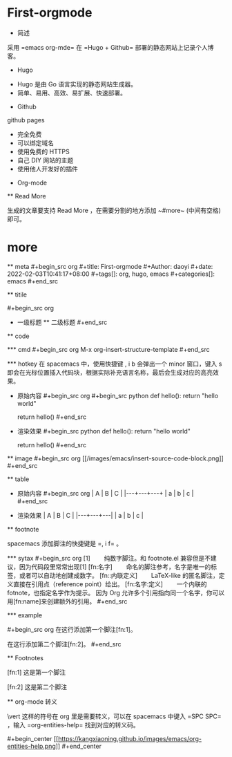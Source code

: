 # First-orgmode


* 简述

采用 =emacs org-mde= 在 =Hugo + Github= 部署的静态网站上记录个人博客。

* Hugo

- Hugo 是由 Go 语言实现的静态网站生成器。
- 简单、易用、高效、易扩展、快速部署。

* Github

github pages

- 完全免费
- 可以绑定域名
- 使用免费的 HTTPS
- 自己 DIY 网站的主题
- 使用他人开发好的插件

* Org-mode

** Read More

生成的文章要支持 Read More ，在需要分割的地方添加 ~#more~ (中间有空格)即可。

# more

** meta
#+begin_src org
#+title: First-orgmode
#+Author: daoyi
#+date: 2022-02-03T10:41:17+08:00
#+tags[]: org, hugo, emacs
#+categories[]: emacs
#+end_src

** titile

#+begin_src org
  * 一级标题
  ** 二级标题
#+end_src

** code

*** cmd
#+begin_src org
M-x
org-insert-structure-template
#+end_src

*** hotkey
在 spacemacs 中，使用快捷键 , i b 会弹出一个 minor 窗口，键入 s 即会在光标位置插入代码块，根据实际补充语言名称，最后会生成对应的高亮效果。

- 原始内容
#+begin_src org
  #+begin_src python
  def hello():
    return "hello world"

  return hello()
#+end_src

- 渲染效果
#+begin_src python
  def hello():
    return "hello world"

  return hello()
#+end_src

** image
#+begin_src org
[[/images/emacs/insert-source-code-block.png]]
#+end_src

** table
- 原始内容
#+begin_src org
  | A | B | C |
  |---+---+---+
  | a | b | c |
#+end_src

- 渲染效果
| A | B | C |
|---+---+---|
| a | b | c |

** footnote

spacemacs 添加脚注的快捷键是 =, i f= 。

*** sytax
#+begin_src org
  [1]
  　　纯数字脚注。和 footnote.el 兼容但是不建议，因为代码段里常常出现[1]
  [fn:名字]
  　　命名的脚注参考，名字是唯一的标签，或者可以自动地创建成数字。
  [fn::内联定义]
  　　LaTeX-like 的匿名脚注，定义直接在引用点（reference point）给出。
  [fn:名字:定义]
  　　一个内联的 fotnote，也指定名字作为提示。
      因为 Org 允许多个引用指向同一个名字，你可以用[fn:name]来创建额外的引用。
#+end_src

*** example

#+begin_src org
在这行添加第一个脚注[fn:1]。

在这行添加第二个脚注[fn:2]。
#+end_src

** Footnotes

[fn:1] 这是第一个脚注

[fn:2] 这是第二个脚注

** org-mode 转义

\vert 这样的符号在 org 里是需要转义，可以在 spacemacs 中键入 =SPC SPC= ，输入 =org-entities-help= 找到对应的转义码。

#+begin_center
[[https://kangxiaoning.github.io/images/emacs/org-entities-help.png]]
#+end_center

